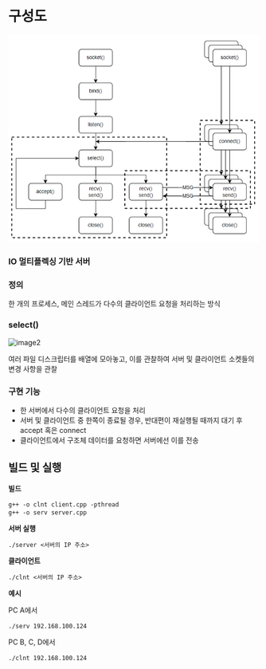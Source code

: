 
# 구성도
![alt text](image-1.png)

### IO 멀티플렉싱 기반 서버
### 정의
한 개의 프로세스, 메인 스레드가 다수의 클라이언트 요청을 처리하는 방식
### select()
![image2](https://blogfiles.pstatic.net/MjAyMDEyMjlfODEg/MDAxNjA5MjIwMjM4OTY1.hsHzfAOFx1nHL7mzcr-NcuZ5kBJ2TmIKFm6XOZuPnBEg.R5NqBB122F9WgySxdSWf10v_2nW5MeVb-YkDRbE_dWIg.PNG.n_cloudplatform/7.png)

여러 파일 디스크립터를 배열에 모아놓고, 이를 관찰하여 서버 및 클라이언트 소켓들의 변경 사항을 관찰
### 구현 기능
+ 한 서버에서 다수의 클라이언트 요청을 처리
+ 서버 및 클라이언트 중 한쪽이 종료될 경우, 반대편이 재실행될 때까지 대기 후 accept 혹은 connect
+ 클라이언트에서 구조체 데이터를 요청하면 서버에선 이를 전송
## 빌드 및 실행
**빌드**
```
g++ -o clnt client.cpp -pthread
g++ -o serv server.cpp
```
**서버 실행**
```
./server <서버의 IP 주소>
```
**클라이언트**
```
./clnt <서버의 IP 주소>
```
**예시**

PC A에서
```
./serv 192.168.100.124
```

PC B, C, D에서
```
./clnt 192.168.100.124
```